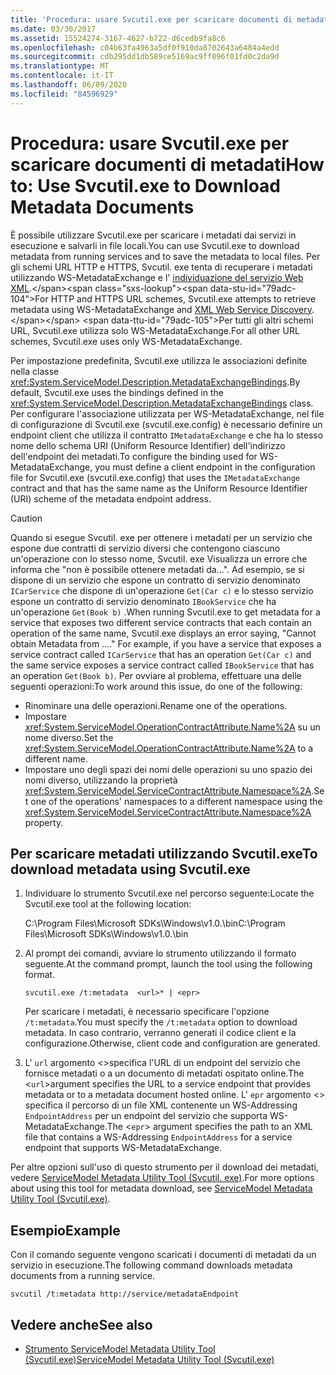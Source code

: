 ```yaml
---
title: 'Procedura: usare Svcutil.exe per scaricare documenti di metadati'
ms.date: 03/30/2017
ms.assetid: 15524274-3167-4627-b722-d6cedb9fa8c6
ms.openlocfilehash: c04b63fa4963a5df0f910da8702643a6484a4edd
ms.sourcegitcommit: cdb295dd1db589ce5169ac9ff096f01fd0c2da9d
ms.translationtype: MT
ms.contentlocale: it-IT
ms.lasthandoff: 06/09/2020
ms.locfileid: "84596929"
---
```

# <a name="how-to-use-svcutilexe-to-download-metadata-documents"></a><span data-ttu-id="79adc-102">Procedura: usare Svcutil.exe per scaricare documenti di metadati</span><span class="sxs-lookup"><span data-stu-id="79adc-102">How to: Use Svcutil.exe to Download Metadata Documents</span></span>
<span data-ttu-id="79adc-103">È possibile utilizzare Svcutil.exe per scaricare i metadati dai servizi in esecuzione e salvarli in file locali.</span><span class="sxs-lookup"><span data-stu-id="79adc-103">You can use Svcutil.exe to download metadata from running services and to save the metadata to local files.</span></span> <span data-ttu-id="79adc-104">Per gli schemi URL HTTP e HTTPS, Svcutil. exe tenta di recuperare i metadati utilizzando WS-MetadataExchange e l' [individuazione del servizio Web XML](https://docs.microsoft.com/previous-versions/dotnet/netframework-4.0/fxx6cfx2(v=vs.100)).</span><span class="sxs-lookup"><span data-stu-id="79adc-104">For HTTP and HTTPS URL schemes, Svcutil.exe attempts to retrieve metadata using WS-MetadataExchange and [XML Web Service Discovery](https://docs.microsoft.com/previous-versions/dotnet/netframework-4.0/fxx6cfx2(v=vs.100)).</span></span> <span data-ttu-id="79adc-105">Per tutti gli altri schemi URL, Svcutil.exe utilizza solo WS-MetadataExchange.</span><span class="sxs-lookup"><span data-stu-id="79adc-105">For all other URL schemes, Svcutil.exe uses only WS-MetadataExchange.</span></span>  
  
 <span data-ttu-id="79adc-106">Per impostazione predefinita, Svcutil.exe utilizza le associazioni definite nella classe <xref:System.ServiceModel.Description.MetadataExchangeBindings>.</span><span class="sxs-lookup"><span data-stu-id="79adc-106">By default, Svcutil.exe uses the bindings defined in the <xref:System.ServiceModel.Description.MetadataExchangeBindings> class.</span></span> <span data-ttu-id="79adc-107">Per configurare l'associazione utilizzata per WS-MetadataExchange, nel file di configurazione di Svcutil.exe (svcutil.exe.config) è necessario definire un endpoint client che utilizza il contratto `IMetadataExchange` e che ha lo stesso nome dello schema URI (Uniform Resource Identifier) dell'indirizzo dell'endpoint dei metadati.</span><span class="sxs-lookup"><span data-stu-id="79adc-107">To configure the binding used for WS-MetadataExchange, you must define a client endpoint in the configuration file for Svcutil.exe (svcutil.exe.config) that uses the `IMetadataExchange` contract and that has the same name as the Uniform Resource Identifier (URI) scheme of the metadata endpoint address.</span></span>  
  
> [!CAUTION]
> <span data-ttu-id="79adc-108">Quando si esegue Svcutil. exe per ottenere i metadati per un servizio che espone due contratti di servizio diversi che contengono ciascuno un'operazione con lo stesso nome, Svcutil. exe Visualizza un errore che informa che "non è possibile ottenere metadati da...". Ad esempio, se si dispone di un servizio che espone un contratto di servizio denominato `ICarService` che dispone di un'operazione `Get(Car c)` e lo stesso servizio espone un contratto di servizio denominato `IBookService` che ha un'operazione `Get(Book b)` .</span><span class="sxs-lookup"><span data-stu-id="79adc-108">When running Svcutil.exe to get metadata for a service that exposes two different service contracts that each contain an operation of the same name, Svcutil.exe displays an error saying, "Cannot obtain Metadata from ...." For example, if you have a service that exposes a service contract called `ICarService` that has an operation `Get(Car c)` and the same service exposes a service contract called `IBookService` that has an operation `Get(Book b)`.</span></span> <span data-ttu-id="79adc-109">Per ovviare al problema, effettuare una delle seguenti operazioni:</span><span class="sxs-lookup"><span data-stu-id="79adc-109">To work around this issue, do one of the following:</span></span>
>
> - <span data-ttu-id="79adc-110">Rinominare una delle operazioni.</span><span class="sxs-lookup"><span data-stu-id="79adc-110">Rename one of the operations.</span></span>
> - <span data-ttu-id="79adc-111">Impostare <xref:System.ServiceModel.OperationContractAttribute.Name%2A> su un nome diverso.</span><span class="sxs-lookup"><span data-stu-id="79adc-111">Set the <xref:System.ServiceModel.OperationContractAttribute.Name%2A> to a different name.</span></span>
> - <span data-ttu-id="79adc-112">Impostare uno degli spazi dei nomi delle operazioni su uno spazio dei nomi diverso, utilizzando la proprietà <xref:System.ServiceModel.ServiceContractAttribute.Namespace%2A>.</span><span class="sxs-lookup"><span data-stu-id="79adc-112">Set one of the operations' namespaces to a different namespace using the <xref:System.ServiceModel.ServiceContractAttribute.Namespace%2A> property.</span></span>
  
## <a name="to-download-metadata-using-svcutilexe"></a><span data-ttu-id="79adc-113">Per scaricare metadati utilizzando Svcutil.exe</span><span class="sxs-lookup"><span data-stu-id="79adc-113">To download metadata using Svcutil.exe</span></span>  
  
1. <span data-ttu-id="79adc-114">Individuare lo strumento Svcutil.exe nel percorso seguente:</span><span class="sxs-lookup"><span data-stu-id="79adc-114">Locate the Svcutil.exe tool at the following location:</span></span>  
  
     <span data-ttu-id="79adc-115">C:\Program Files\Microsoft SDKs\Windows\v1.0.\bin</span><span class="sxs-lookup"><span data-stu-id="79adc-115">C:\Program Files\Microsoft SDKs\Windows\v1.0.\bin</span></span>  
  
2. <span data-ttu-id="79adc-116">Al prompt dei comandi, avviare lo strumento utilizzando il formato seguente.</span><span class="sxs-lookup"><span data-stu-id="79adc-116">At the command prompt, launch the tool using the following format.</span></span>  
  
    ```console
    svcutil.exe /t:metadata  <url>* | <epr>  
    ```  
  
     <span data-ttu-id="79adc-117">Per scaricare i metadati, è necessario specificare l'opzione `/t:metadata`.</span><span class="sxs-lookup"><span data-stu-id="79adc-117">You must specify the `/t:metadata` option to download metadata.</span></span> <span data-ttu-id="79adc-118">In caso contrario, verranno generati il codice client e la configurazione.</span><span class="sxs-lookup"><span data-stu-id="79adc-118">Otherwise, client code and configuration are generated.</span></span>  
  
3. <span data-ttu-id="79adc-119">L' `url` argomento <>specifica l'URL di un endpoint del servizio che fornisce metadati o a un documento di metadati ospitato online.</span><span class="sxs-lookup"><span data-stu-id="79adc-119">The <`url`>argument specifies the URL to a service endpoint that provides metadata or to a metadata document hosted online.</span></span> <span data-ttu-id="79adc-120">L' `epr` argomento <> specifica il percorso di un file XML contenente un WS-Addressing `EndpointAddress` per un endpoint del servizio che supporta WS-MetadataExchange.</span><span class="sxs-lookup"><span data-stu-id="79adc-120">The <`epr`> argument specifies the path to an XML file that contains a WS-Addressing `EndpointAddress` for a service endpoint that supports WS-MetadataExchange.</span></span>  
  
 <span data-ttu-id="79adc-121">Per altre opzioni sull'uso di questo strumento per il download dei metadati, vedere [ServiceModel Metadata Utility Tool (Svcutil. exe)](../servicemodel-metadata-utility-tool-svcutil-exe.md).</span><span class="sxs-lookup"><span data-stu-id="79adc-121">For more options about using this tool for metadata download, see [ServiceModel Metadata Utility Tool (Svcutil.exe)](../servicemodel-metadata-utility-tool-svcutil-exe.md).</span></span>  
  
## <a name="example"></a><span data-ttu-id="79adc-122">Esempio</span><span class="sxs-lookup"><span data-stu-id="79adc-122">Example</span></span>  
 <span data-ttu-id="79adc-123">Con il comando seguente vengono scaricati i documenti di metadati da un servizio in esecuzione.</span><span class="sxs-lookup"><span data-stu-id="79adc-123">The following command downloads metadata documents from a running service.</span></span>  
  
```console
svcutil /t:metadata http://service/metadataEndpoint  
```  
  
## <a name="see-also"></a><span data-ttu-id="79adc-124">Vedere anche</span><span class="sxs-lookup"><span data-stu-id="79adc-124">See also</span></span>

- [<span data-ttu-id="79adc-125">Strumento ServiceModel Metadata Utility Tool (Svcutil.exe)</span><span class="sxs-lookup"><span data-stu-id="79adc-125">ServiceModel Metadata Utility Tool (Svcutil.exe)</span></span>](../servicemodel-metadata-utility-tool-svcutil-exe.md)
